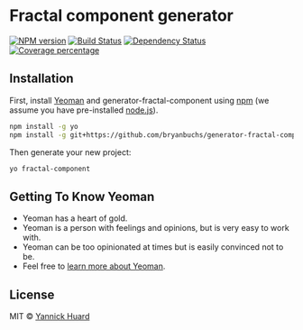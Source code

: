# Fractal component generator

[![NPM version][npm-image]][npm-url] [![Build Status][travis-image]][travis-url] [![Dependency Status][daviddm-image]][daviddm-url] [![Coverage percentage][coveralls-image]][coveralls-url]

## Installation

First, install [Yeoman](http://yeoman.io) and generator-fractal-component using [npm](https://www.npmjs.com/) (we assume you have pre-installed [node.js](https://nodejs.org/)).

```bash
npm install -g yo
npm install -g git+https://github.com/bryanbuchs/generator-fractal-component.git
```

Then generate your new project:

```bash
yo fractal-component
```

## Getting To Know Yeoman

 * Yeoman has a heart of gold.
 * Yeoman is a person with feelings and opinions, but is very easy to work with.
 * Yeoman can be too opinionated at times but is easily convinced not to be.
 * Feel free to [learn more about Yeoman](http://yeoman.io/).

## License

MIT © [Yannick Huard]()


[npm-image]: https://badge.fury.io/js/generator-fractal-component.svg
[npm-url]: https://npmjs.org/package/generator-fractal-component
[travis-image]: https://travis-ci.org/yhuard/generator-fractal-component.svg?branch=master
[travis-url]: https://travis-ci.org/yhuard/generator-fractal-component
[daviddm-image]: https://david-dm.org/yhuard/generator-fractal-component.svg?theme=shields.io
[daviddm-url]: https://david-dm.org/yhuard/generator-fractal-component
[coveralls-image]: https://coveralls.io/repos/yhuard/generator-fractal-component/badge.svg
[coveralls-url]: https://coveralls.io/r/yhuard/generator-fractal-component
